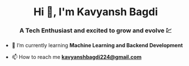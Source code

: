 <h1 align="center">Hi 👋, I'm Kavyansh Bagdi</h1>
<h3 align="center">A Tech Enthusiast and excited to grow and evolve 💹</h3>

- 🌱 I’m currently learning **Machine Learning and Backend Development**

- 📫 How to reach me **kavyanshbagdi224@gmail.com**
